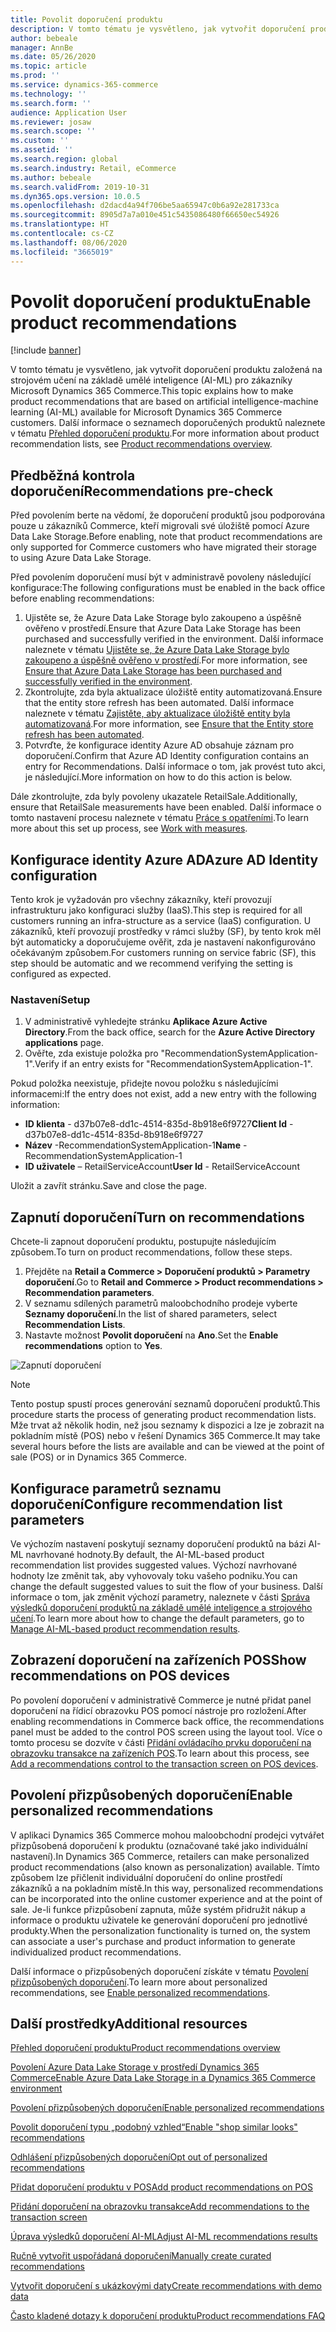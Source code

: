 ```yaml
---
title: Povolit doporučení produktu
description: V tomto tématu je vysvětleno, jak vytvořit doporučení produktu založená na strojovém učení na základě umělé inteligence (AI-ML) pro zákazníky Microsoft Dynamics 365 Commerce.
author: bebeale
manager: AnnBe
ms.date: 05/26/2020
ms.topic: article
ms.prod: ''
ms.service: dynamics-365-commerce
ms.technology: ''
ms.search.form: ''
audience: Application User
ms.reviewer: josaw
ms.search.scope: ''
ms.custom: ''
ms.assetid: ''
ms.search.region: global
ms.search.industry: Retail, eCommerce
ms.author: bebeale
ms.search.validFrom: 2019-10-31
ms.dyn365.ops.version: 10.0.5
ms.openlocfilehash: d2dacd4a94f706be5aa65947c0b6a92e281733ca
ms.sourcegitcommit: 8905d7a7a010e451c5435086480f66650ec54926
ms.translationtype: HT
ms.contentlocale: cs-CZ
ms.lasthandoff: 08/06/2020
ms.locfileid: "3665019"
---
```

# <a name="enable-product-recommendations"></a><span data-ttu-id="6ca14-103">Povolit doporučení produktu</span><span class="sxs-lookup"><span data-stu-id="6ca14-103">Enable product recommendations</span></span>

[!include [banner](includes/banner.md)]

<span data-ttu-id="6ca14-104">V tomto tématu je vysvětleno, jak vytvořit doporučení produktu založená na strojovém učení na základě umělé inteligence (AI-ML) pro zákazníky Microsoft Dynamics 365 Commerce.</span><span class="sxs-lookup"><span data-stu-id="6ca14-104">This topic explains how to make product recommendations that are based on artificial intelligence-machine learning (AI-ML) available for Microsoft Dynamics 365 Commerce customers.</span></span> <span data-ttu-id="6ca14-105">Další informace o seznamech doporučených produktů naleznete v tématu [Přehled doporučení produktu](product-recommendations.md).</span><span class="sxs-lookup"><span data-stu-id="6ca14-105">For more information about product recommendation lists, see [Product recommendations overview](product-recommendations.md).</span></span>

## <a name="recommendations-pre-check"></a><span data-ttu-id="6ca14-106">Předběžná kontrola doporučení</span><span class="sxs-lookup"><span data-stu-id="6ca14-106">Recommendations pre-check</span></span>

<span data-ttu-id="6ca14-107">Před povolením berte na vědomí, že doporučení produktů jsou podporována pouze u zákazníků Commerce, kteří migrovali své úložiště pomocí Azure Data Lake Storage.</span><span class="sxs-lookup"><span data-stu-id="6ca14-107">Before enabling, note that product recommendations are only supported for Commerce customers who have migrated their storage to using Azure Data Lake Storage.</span></span> 

<span data-ttu-id="6ca14-108">Před povolením doporučení musí být v administravě povoleny následující konfigurace:</span><span class="sxs-lookup"><span data-stu-id="6ca14-108">The following configurations must be enabled in the back office before enabling recommendations:</span></span>

1. <span data-ttu-id="6ca14-109">Ujistěte se, že Azure Data Lake Storage bylo zakoupeno a úspěšně ověřeno v prostředí.</span><span class="sxs-lookup"><span data-stu-id="6ca14-109">Ensure that Azure Data Lake Storage has been purchased and successfully verified in the environment.</span></span> <span data-ttu-id="6ca14-110">Další informace naleznete v tématu [Ujistěte se, že Azure Data Lake Storage bylo zakoupeno a úspěšně ověřeno v prostředí](enable-ADLS-environment.md).</span><span class="sxs-lookup"><span data-stu-id="6ca14-110">For more information, see [Ensure that Azure Data Lake Storage has been purchased and successfully verified in the environment](enable-ADLS-environment.md).</span></span>
2. <span data-ttu-id="6ca14-111">Zkontrolujte, zda byla aktualizace úložiště entity automatizovaná.</span><span class="sxs-lookup"><span data-stu-id="6ca14-111">Ensure that the entity store refresh has been automated.</span></span> <span data-ttu-id="6ca14-112">Další informace naleznete v tématu [Zajistěte, aby aktualizace úložiště entity byla automatizovaná](../fin-ops-core/dev-itpro/data-entities/entity-store-data-lake.md).</span><span class="sxs-lookup"><span data-stu-id="6ca14-112">For more information, see [Ensure that the Entity store refresh has been automated](../fin-ops-core/dev-itpro/data-entities/entity-store-data-lake.md).</span></span>
3. <span data-ttu-id="6ca14-113">Potvrďte, že konfigurace identity Azure AD obsahuje záznam pro doporučení.</span><span class="sxs-lookup"><span data-stu-id="6ca14-113">Confirm that Azure AD Identity configuration contains an entry for Recommendations.</span></span> <span data-ttu-id="6ca14-114">Další informace o tom, jak provést tuto akci, je následující.</span><span class="sxs-lookup"><span data-stu-id="6ca14-114">More information on how to do this action is below.</span></span>

<span data-ttu-id="6ca14-115">Dále zkontrolujte, zda byly povoleny ukazatele RetailSale.</span><span class="sxs-lookup"><span data-stu-id="6ca14-115">Additionally, ensure that RetailSale measurements have been enabled.</span></span> <span data-ttu-id="6ca14-116">Další informace o tomto nastavení procesu naleznete v tématu [Práce s opatřeními](https://docs.microsoft.com/dynamics365/ai/customer-insights/pm-measures).</span><span class="sxs-lookup"><span data-stu-id="6ca14-116">To learn more about this set up process, see [Work with measures](https://docs.microsoft.com/dynamics365/ai/customer-insights/pm-measures).</span></span>

## <a name="azure-ad-identity-configuration"></a><span data-ttu-id="6ca14-117">Konfigurace identity Azure AD</span><span class="sxs-lookup"><span data-stu-id="6ca14-117">Azure AD Identity configuration</span></span>

<span data-ttu-id="6ca14-118">Tento krok je vyžadován pro všechny zákazníky, kteří provozují infrastrukturu jako konfiguraci služby (IaaS).</span><span class="sxs-lookup"><span data-stu-id="6ca14-118">This step is required for all customers running an infra-structure as a service (IaaS) configuration.</span></span> <span data-ttu-id="6ca14-119">U zákazníků, kteří provozují prostředky v rámci služby (SF), by tento krok měl být automaticky a doporučujeme ověřit, zda je nastavení nakonfigurováno očekávaným způsobem.</span><span class="sxs-lookup"><span data-stu-id="6ca14-119">For customers running on service fabric (SF), this step should be automatic and we recommend verifying the setting is configured as expected.</span></span>

### <a name="setup"></a><span data-ttu-id="6ca14-120">Nastavení</span><span class="sxs-lookup"><span data-stu-id="6ca14-120">Setup</span></span>

1. <span data-ttu-id="6ca14-121">V administrativě vyhledejte stránku **Aplikace Azure Active Directory**.</span><span class="sxs-lookup"><span data-stu-id="6ca14-121">From the back office, search for the **Azure Active Directory applications** page.</span></span>
2. <span data-ttu-id="6ca14-122">Ověřte, zda existuje položka pro "RecommendationSystemApplication-1".</span><span class="sxs-lookup"><span data-stu-id="6ca14-122">Verify if an entry exists for "RecommendationSystemApplication-1".</span></span>

<span data-ttu-id="6ca14-123">Pokud položka neexistuje, přidejte novou položku s následujícími informacemi:</span><span class="sxs-lookup"><span data-stu-id="6ca14-123">If the entry does not exist, add a new entry with the following information:</span></span>

- <span data-ttu-id="6ca14-124">**ID klienta** - d37b07e8-dd1c-4514-835d-8b918e6f9727</span><span class="sxs-lookup"><span data-stu-id="6ca14-124">**Client Id** - d37b07e8-dd1c-4514-835d-8b918e6f9727</span></span>
- <span data-ttu-id="6ca14-125">**Název** -RecommendationSystemApplication-1</span><span class="sxs-lookup"><span data-stu-id="6ca14-125">**Name** - RecommendationSystemApplication-1</span></span>
- <span data-ttu-id="6ca14-126">**ID uživatele** – RetailServiceAccount</span><span class="sxs-lookup"><span data-stu-id="6ca14-126">**User Id** - RetailServiceAccount</span></span>

<span data-ttu-id="6ca14-127">Uložit a zavřít stránku.</span><span class="sxs-lookup"><span data-stu-id="6ca14-127">Save and close the page.</span></span> 

## <a name="turn-on-recommendations"></a><span data-ttu-id="6ca14-128">Zapnutí doporučení</span><span class="sxs-lookup"><span data-stu-id="6ca14-128">Turn on recommendations</span></span>

<span data-ttu-id="6ca14-129">Chcete-li zapnout doporučení produktu, postupujte následujícím způsobem.</span><span class="sxs-lookup"><span data-stu-id="6ca14-129">To turn on product recommendations, follow these steps.</span></span>

1. <span data-ttu-id="6ca14-130">Přejděte na **Retail a Commerce &gt; Doporučení produktů &gt; Parametry doporučení**.</span><span class="sxs-lookup"><span data-stu-id="6ca14-130">Go to **Retail and Commerce &gt; Product recommendations &gt; Recommendation parameters**.</span></span>
1. <span data-ttu-id="6ca14-131">V seznamu sdílených parametrů maloobchodního prodeje vyberte **Seznamy doporučení**.</span><span class="sxs-lookup"><span data-stu-id="6ca14-131">In the list of shared parameters, select **Recommendation Lists**.</span></span>
1. <span data-ttu-id="6ca14-132">Nastavte možnost **Povolit doporučení** na **Ano**.</span><span class="sxs-lookup"><span data-stu-id="6ca14-132">Set the **Enable recommendations** option to **Yes**.</span></span>

![Zapnutí doporučení](./media/enablepersonalization.png)

> [!NOTE]
> <span data-ttu-id="6ca14-134">Tento postup spustí proces generování seznamů doporučení produktů.</span><span class="sxs-lookup"><span data-stu-id="6ca14-134">This procedure starts the process of generating product recommendation lists.</span></span> <span data-ttu-id="6ca14-135">Mže trvat až několik hodin, než jsou seznamy k dispozici a lze je zobrazit na pokladním místě (POS) nebo v řešení Dynamics 365 Commerce.</span><span class="sxs-lookup"><span data-stu-id="6ca14-135">It may take several hours before the lists are available and can be viewed at the point of sale (POS) or in Dynamics 365 Commerce.</span></span>

## <a name="configure-recommendation-list-parameters"></a><span data-ttu-id="6ca14-136">Konfigurace parametrů seznamu doporučení</span><span class="sxs-lookup"><span data-stu-id="6ca14-136">Configure recommendation list parameters</span></span>

<span data-ttu-id="6ca14-137">Ve výchozím nastavení poskytují seznamy doporučení produktů na bázi AI-ML navrhované hodnoty.</span><span class="sxs-lookup"><span data-stu-id="6ca14-137">By default, the AI-ML-based product recommendation list provides suggested values.</span></span> <span data-ttu-id="6ca14-138">Výchozí navrhované hodnoty lze změnit tak, aby vyhovovaly toku vašeho podniku.</span><span class="sxs-lookup"><span data-stu-id="6ca14-138">You can change the default suggested values to suit the flow of your business.</span></span> <span data-ttu-id="6ca14-139">Další informace o tom, jak změnit výchozí parametry, naleznete v části [Správa výsledků doporučení produktů na základě umělé inteligence a strojového učení](modify-product-recommendation-results.md).</span><span class="sxs-lookup"><span data-stu-id="6ca14-139">To learn more about how to change the default parameters, go to [Manage AI-ML-based product recommendation results](modify-product-recommendation-results.md).</span></span>

## <a name="show-recommendations-on-pos-devices"></a><span data-ttu-id="6ca14-140">Zobrazení doporučení na zařízeních POS</span><span class="sxs-lookup"><span data-stu-id="6ca14-140">Show recommendations on POS devices</span></span>

<span data-ttu-id="6ca14-141">Po povolení doporučení v administrativě Commerce je nutné přidat panel doporučení na řídicí obrazovku POS pomocí nástroje pro rozložení.</span><span class="sxs-lookup"><span data-stu-id="6ca14-141">After enabling recommendations in Commerce back office, the recommendations panel must be added to the control POS screen using the layout tool.</span></span> <span data-ttu-id="6ca14-142">Více o tomto procesu se dozvíte v části [Přidání ovládacího prvku doporučení na obrazovku transakce na zařízeních POS](add-recommendations-control-pos-screen.md).</span><span class="sxs-lookup"><span data-stu-id="6ca14-142">To learn about this process, see [Add a recommendations control to the transaction screen on POS devices](add-recommendations-control-pos-screen.md).</span></span> 

## <a name="enable-personalized-recommendations"></a><span data-ttu-id="6ca14-143">Povolení přizpůsobených doporučení</span><span class="sxs-lookup"><span data-stu-id="6ca14-143">Enable personalized recommendations</span></span>

<span data-ttu-id="6ca14-144">V aplikaci Dynamics 365 Commerce mohou maloobchodní prodejci vytvářet přizpůsobená doporučení k produktu (označované také jako individuální nastavení).</span><span class="sxs-lookup"><span data-stu-id="6ca14-144">In Dynamics 365 Commerce, retailers can make personalized product recommendations (also known as personalization) available.</span></span> <span data-ttu-id="6ca14-145">Tímto způsobem lze přičlenit individuální doporučení do online prostředí zákazníků a na pokladním místě.</span><span class="sxs-lookup"><span data-stu-id="6ca14-145">In this way, personalized recommendations can be incorporated into the online customer experience and at the point of sale.</span></span> <span data-ttu-id="6ca14-146">Je-li funkce přizpůsobení zapnuta, může systém přidružit nákup a informace o produktu uživatele ke generování doporučení pro jednotlivé produkty.</span><span class="sxs-lookup"><span data-stu-id="6ca14-146">When the personalization functionality is turned on, the system can associate a user's purchase and product information to generate individualized product recommendations.</span></span>

<span data-ttu-id="6ca14-147">Další informace o přizpůsobených doporučení získáte v tématu [Povolení přizpůsobených doporučení](personalized-recommendations.md).</span><span class="sxs-lookup"><span data-stu-id="6ca14-147">To learn more about personalized recommendations, see [Enable personalized recommendations](personalized-recommendations.md).</span></span>

## <a name="additional-resources"></a><span data-ttu-id="6ca14-148">Další prostředky</span><span class="sxs-lookup"><span data-stu-id="6ca14-148">Additional resources</span></span>

[<span data-ttu-id="6ca14-149">Přehled doporučení produktu</span><span class="sxs-lookup"><span data-stu-id="6ca14-149">Product recommendations overview</span></span>](product-recommendations.md)

[<span data-ttu-id="6ca14-150">Povolení Azure Data Lake Storage v prostředí Dynamics 365 Commerce</span><span class="sxs-lookup"><span data-stu-id="6ca14-150">Enable Azure Data Lake Storage in a Dynamics 365 Commerce environment</span></span>](enable-adls-environment.md)

[<span data-ttu-id="6ca14-151">Povolení přizpůsobených doporučení</span><span class="sxs-lookup"><span data-stu-id="6ca14-151">Enable personalized recommendations</span></span>](personalized-recommendations.md)

[<span data-ttu-id="6ca14-152">Povolit doporučení typu „podobný vzhled“</span><span class="sxs-lookup"><span data-stu-id="6ca14-152">Enable "shop similar looks" recommendations</span></span>](shop-similar-looks.md)

[<span data-ttu-id="6ca14-153">Odhlášení přizpůsobených doporučení</span><span class="sxs-lookup"><span data-stu-id="6ca14-153">Opt out of personalized recommendations</span></span>](personalization-gdpr.md)

[<span data-ttu-id="6ca14-154">Přidat doporučení produktu v POS</span><span class="sxs-lookup"><span data-stu-id="6ca14-154">Add product recommendations on POS</span></span>](product.md)

[<span data-ttu-id="6ca14-155">Přidání doporučení na obrazovku transakce</span><span class="sxs-lookup"><span data-stu-id="6ca14-155">Add recommendations to the transaction screen</span></span>](add-recommendations-control-pos-screen.md)

[<span data-ttu-id="6ca14-156">Úprava výsledků doporučení AI-ML</span><span class="sxs-lookup"><span data-stu-id="6ca14-156">Adjust AI-ML recommendations results</span></span>](modify-product-recommendation-results.md)

[<span data-ttu-id="6ca14-157">Ručně vytvořit uspořádaná doporučení</span><span class="sxs-lookup"><span data-stu-id="6ca14-157">Manually create curated recommendations</span></span>](create-editorial-recommendation-lists.md)

[<span data-ttu-id="6ca14-158">Vytvořit doporučení s ukázkovými daty</span><span class="sxs-lookup"><span data-stu-id="6ca14-158">Create recommendations with demo data</span></span>](product-recommendations-demo-data.md)

[<span data-ttu-id="6ca14-159">Často kladené dotazy k doporučení produktu</span><span class="sxs-lookup"><span data-stu-id="6ca14-159">Product recommendations FAQ</span></span>](faq-recommendations.md)

